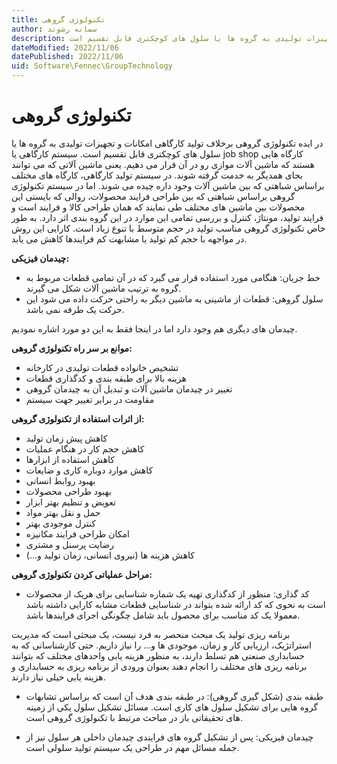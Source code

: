 ```yaml
---
title: تکنولوژی گروهی
author: سمانه رشوند  
description: تکنولوژی گروهی برخلاف تولید کارگاهی امکانات و تجهیزات تولیدی به گروه ها یا سلول های کوچکتری قابل تقسیم است.
dateModified: 2022/11/06 
datePublished: 2022/11/06
uid: Software\Fennec\GroupTechnology
---
```

# تکنولوژی گروهی

در ایده تکنولوژی گروهی برخلاف تولید کارگاهی امکانات و تجهیزات تولیدی به گروه ها یا سلول های کوچکتری قابل تقسیم است.
سیستم کارگاهی یا job shop کارگاه هایی هستند که ماشین آلات موازی رو در آن قرار می دهیم. یعنی ماشین آلاتی که می توانند بجای همدیگر به خدمت گرفته شوند. در سیستم تولید کارگاهی، کارگاه های مختلف براساس شباهتی که بین ماشین آلات وجود داره چیده می شوند. اما در سیستم تکنولوژی گروهی براساس شباهتی که بین طراحی فرایند محصولات، روالی که بایستی این محصولات بین ماشین های مختلف طی نمایند که همان طراحی کالا و فرایند است و فرایند تولید، مونتاژ، کنترل و بررسی تمامی این موارد در این گروه بندی اثر دارد. 
به طور خاص تکنولوژی گروهی مناسب تولید در حجم متوسط با تنوع زیاد است.
کارایی این روش در مواجهه با حجم کم تولید یا مشابهت کم فرایندها کاهش می یابد.


**چیدمان فیزیکی:**

* خط جریان: هنگامی مورد استفاده قرار می گیرد که در آن تمامی قطعات مربوط به گروه به ترتیب ماشین آلات شکل می گیرند.
* سلول گروهی: قطعات از ماشینی به ماشین دیگر به راحتی حرکت داده می شود این حرکت یک طرفه نمی باشد.

چیدمان های دیگری هم وجود دارد اما در اینجا فقط به این دو مورد اشاره نمودیم.


**موانع بر سر راه تکنولوژی گروهی:**

*	تشخیص خانواده قطعات تولیدی در کارخانه
*	هزینه بالا برای طبقه بندی و کدگذاری قطعات
*	تغییر در چیدمان ماشین آلات و تبدیل آن به چیدمان گروهی
*	مقاومت در برابر تغییر جهت سیستم


**از اثرات استفاده از تکنولوژی گروهی:**

*	کاهش پیش زمان تولید
*	کاهش حجم کار در هنگام عملیات
*	کاهش استفاده از ابزارها 
*	کاهش موارد دوباره کاری و ضایعات
*	بهبود روابط انسانی
*	بهبود طراحی محصولات
*	تعویض و تنظیم بهتر ابزار
*	حمل و نقل بهتر مواد
*	کنترل موجودی بهتر
*	امکان طراحی فرایند مکانیزه
*	رضایت پرسنل و مشتری
*	کاهش هزینه ها (نیروی انسانی، زمان تولید و...)


**مراحل عملیاتی کردن تکنولوژی گروهی:**

* کد گذاری: منظور از کدگذاری تهیه یک شماره شناسایی برای هریک از محصولات است به نحوی که کد ارائه شده بتواند در شناسایی قطعات مشابه کارایی داشته باشد معمولا یک کد مناسب برای محصول باید شامل چگونگی اجرای فرایندها باشد.

برنامه ریزی تولید یک مبحث منحصر به فرد نیست، یک مبحثی است که مدیریت استراتژیک، ارزیابی کار و زمان، موجودی ها و... را نیاز داریم. حتی کارشناسانی که به حسابداری صنعتی هم تسلط دارند، به منظور هزینه یابی واحدهای مختلف که بتوانند برنامه ریزی های مختلف را انجام دهند بعنوان ورودی از برنامه ریزی به حسابداری و هزینه یابی خیلی نیاز دارند.

* طبقه بندی (شکل گیری گروهی): در طبقه بندی هدف آن است که براساس تشابهات گروه هایی برای تشکیل سلول های کاری است. مسائل تشکیل سلول یکی از زمینه های تحقیقاتی باز در مباحث مرتبط با تکنولوژی گروهی است.

* چیدمان فیزیکی: پس از تشکیل گروه های فرایندی چیدمان داخلی هر سلول نیز از جمله مسائل مهم در طراحی یک سیستم تولید سلولی است.